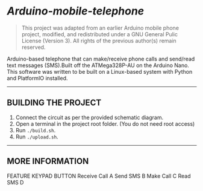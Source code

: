 # ***Arduino-mobile-telephone***
> This project was adapted from an earlier Arduino mobile phone project, modified, and redistributed under a GNU General Pulic License (Version 3). All rights of the previous author(s) remain reserved.

Arduino-based telephone that can make/receive phone calls and send/read text messages (SMS).Built off the ATMega328P-AU on the Arduino Nano. This software was written to be built on a Linux-based system with Python and PlatformIO installed.

---

## BUILDING THE PROJECT
  1.  Connect the circuit as per the provided schematic diagram.
  2.  Open a terminal in the project root folder. (You do not need root access)
  3. Run ```./build.sh```.
  4. Run ```./upload.sh```.

---
## MORE INFORMATION
FEATURE         KEYPAD BUTTON
Receive Call        A
Send SMS            B
Make Call           C
Read SMS            D
